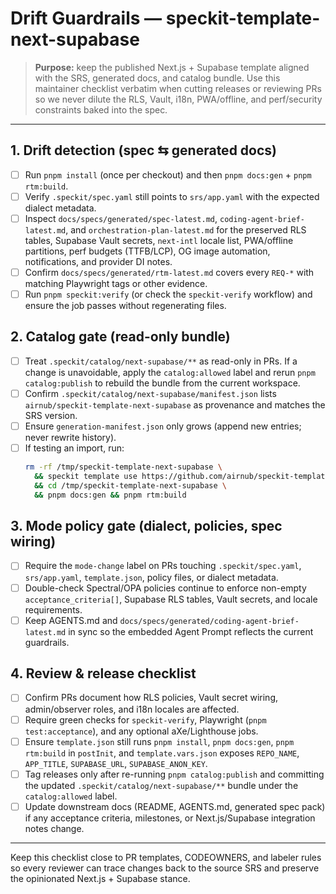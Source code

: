 # Drift Guardrails — speckit-template-next-supabase

> **Purpose:** keep the published Next.js + Supabase template aligned with the SRS, generated docs, and catalog bundle. Use this maintainer checklist verbatim when cutting releases or reviewing PRs so we never dilute the RLS, Vault, i18n, PWA/offline, and perf/security constraints baked into the spec.

---

## 1. Drift detection (spec ⇆ generated docs)

- [ ] Run `pnpm install` (once per checkout) and then `pnpm docs:gen` + `pnpm rtm:build`.
- [ ] Verify `.speckit/spec.yaml` still points to `srs/app.yaml` with the expected dialect metadata.
- [ ] Inspect `docs/specs/generated/spec-latest.md`, `coding-agent-brief-latest.md`, and `orchestration-plan-latest.md` for the preserved RLS tables, Supabase Vault secrets, `next-intl` locale list, PWA/offline partitions, perf budgets (TTFB/LCP), OG image automation, notifications, and provider DI notes.
- [ ] Confirm `docs/specs/generated/rtm-latest.md` covers every `REQ-*` with matching Playwright tags or other evidence.
- [ ] Run `pnpm speckit:verify` (or check the `speckit-verify` workflow) and ensure the job passes without regenerating files.

## 2. Catalog gate (read-only bundle)

- [ ] Treat `.speckit/catalog/next-supabase/**` as read-only in PRs. If a change is unavoidable, apply the `catalog:allowed` label and rerun `pnpm catalog:publish` to rebuild the bundle from the current workspace.
- [ ] Confirm `.speckit/catalog/next-supabase/manifest.json` lists `airnub/speckit-template-next-supabase` as provenance and matches the SRS version.
- [ ] Ensure `generation-manifest.json` only grows (append new entries; never rewrite history).
- [ ] If testing an import, run:
  ```bash
  rm -rf /tmp/speckit-template-next-supabase \
    && speckit template use https://github.com/airnub/speckit-template-next-supabase /tmp/speckit-template-next-supabase \
    && cd /tmp/speckit-template-next-supabase \
    && pnpm docs:gen && pnpm rtm:build
  ```

## 3. Mode policy gate (dialect, policies, spec wiring)

- [ ] Require the `mode-change` label on PRs touching `.speckit/spec.yaml`, `srs/app.yaml`, `template.json`, policy files, or dialect metadata.
- [ ] Double-check Spectral/OPA policies continue to enforce non-empty `acceptance_criteria[]`, Supabase RLS tables, Vault secrets, and locale requirements.
- [ ] Keep AGENTS.md and `docs/specs/generated/coding-agent-brief-latest.md` in sync so the embedded Agent Prompt reflects the current guardrails.

## 4. Review & release checklist

- [ ] Confirm PRs document how RLS policies, Vault secret wiring, admin/observer roles, and i18n locales are affected.
- [ ] Require green checks for `speckit-verify`, Playwright (`pnpm test:acceptance`), and any optional aXe/Lighthouse jobs.
- [ ] Ensure `template.json` still runs `pnpm install`, `pnpm docs:gen`, `pnpm rtm:build` in `postInit`, and `template.vars.json` exposes `REPO_NAME`, `APP_TITLE`, `SUPABASE_URL`, `SUPABASE_ANON_KEY`.
- [ ] Tag releases only after re-running `pnpm catalog:publish` and committing the updated `.speckit/catalog/next-supabase/**` bundle under the `catalog:allowed` label.
- [ ] Update downstream docs (README, AGENTS.md, generated spec pack) if any acceptance criteria, milestones, or Next.js/Supabase integration notes change.

---

Keep this checklist close to PR templates, CODEOWNERS, and labeler rules so every reviewer can trace changes back to the source SRS and preserve the opinionated Next.js + Supabase stance.
